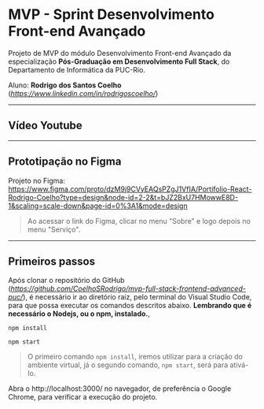 # MVP - Sprint Desenvolvimento Front-end Avançado

Projeto de MVP do módulo Desenvolvimento Front-end Avançado da especialização **Pós-Graduação em Desenvolvimento Full Stack**, do Departamento de Informática da PUC-Rio.

Aluno: **Rodrigo dos Santos Coelho** (*https://www.linkedin.com/in/rodrigoscoelho/*)

---
##  Vídeo Youtube

---
##  Prototipação no Figma

Projeto no Figma: https://www.figma.com/proto/dzM9j9CVyEAQsPZgJ1VfIA/Portifolio-React-Rodrigo-Coelho?type=design&node-id=2-2&t=bJZ2BxU7HMowwE8D-1&scaling=scale-down&page-id=0%3A1&mode=design

> Ao acessar o link do Figma, clicar no menu "Sobre" e logo depois no menu "Serviço".
> 
---
## Primeiros passos

Após clonar o repositório do GitHub (*https://github.com/CoelhoSRodrigo/mvp-full-stack-frontend-advanced-puc/*), é necessário ir ao diretório raiz, pelo terminal do Visual Studio Code, para que possa executar os comandos descritos abaixo.  **Lembrando que é necessário o Nodejs, ou o npm, instalado.**,

```
npm install
```
```
npm start
```

> O primeiro comando `npm install`, iremos utilizar para a criação do ambiente virtual, já o segundo comando, `npm start`, será para ativá-lo.


Abra o http://localhost:3000/ no navegador, de preferência o Google Chrome, para verificar a execução do projeto.
